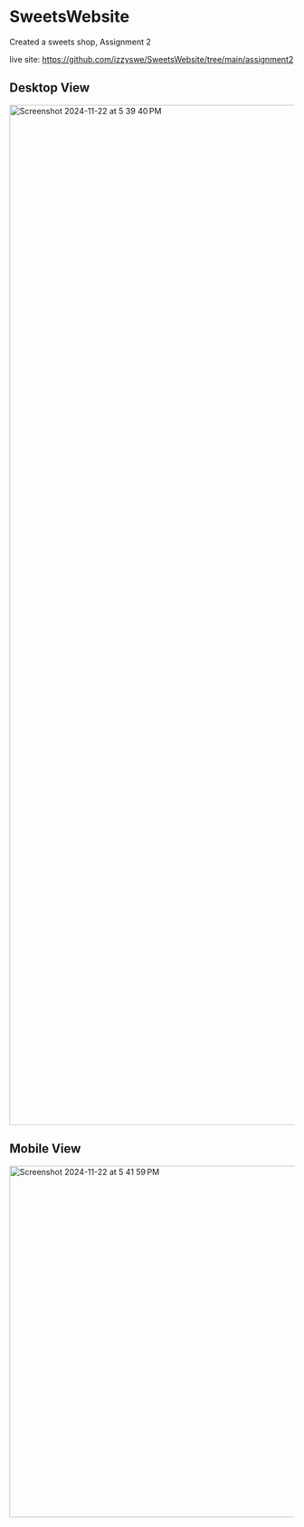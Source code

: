 # SweetsWebsite
Created a sweets shop, Assignment 2

live site: https://github.com/izzyswe/SweetsWebsite/tree/main/assignment2

## Desktop View <br>
<img width="1800" alt="Screenshot 2024-11-22 at 5 39 40 PM" src="https://github.com/user-attachments/assets/bb254304-60e1-4bf8-b4cf-42c68da02b45"><br>
## Mobile View<br>
<img width="620" alt="Screenshot 2024-11-22 at 5 41 59 PM" src="https://github.com/user-attachments/assets/e34e3213-5176-4f4e-ba31-3d02b4ab236d">
